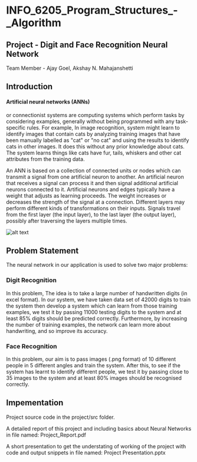 # INFO_6205_Program_Structures_-_Algorithm
## Project - Digit and Face Recognition Neural Network

Team Member - Ajay Goel, Akshay N. Mahajanshetti

## Introduction
#### Artificial neural networks (ANNs) 
or connectionist systems are computing systems which perform tasks by
considering examples, generally without being programmed with any task-specific rules.
For example, In image recognition, system might learn to identify images that contain cats by analyzing training
images that have been manually labelled as "cat" or "no cat" and using the results to identify cats in other images.
It does this without any prior knowledge about cats. The system learns things like cats have fur, tails, whiskers
and other cat attributes from the training data.

An ANN is based on a collection of connected units or nodes which can transmit a signal from one artificial
neuron to another. An artificial neuron that receives a signal can process it and then signal additional artificial
neurons connected to it. Artificial neurons and edges typically have a weight that adjusts as learning proceeds.
The weight increases or decreases the strength of the signal at a connection. Different layers may perform
different kinds of transformations on their inputs. Signals travel from the first layer (the input layer), to the last
layer (the output layer), possibly after traversing the layers multiple times.

![alt text](https://github.com/Ajay-Goel/INFO_6205_Program_Structures_-_Algorithm/tree/FinalProject/Face_Digit_Recognition_Project/Media/BPNeuralNetwork.jpg)

## Problem Statement
The neural network in our application is used to solve two major problems:
### Digit Recognition
In this problem, The idea is to take a large number of handwritten digits (in excel format). In our
system, we have taken data set of 42000 digits to train the system then develop a system which can
learn from those training examples, we test it by passing 11000 testing digits to the system and at least
85% digits should be predicted correctly.
Furthermore, by increasing the number of training examples, the network can learn more about
handwriting, and so improve its accuracy.

### Face Recognition
In this problem, our aim is to pass images (.png format) of 10 different people in 5 different angles
and train the system. After this, to see if the system has learnt to identify different
people, we test it by passing close to 35 images to the system and at least 80%
images should be recognised correctly.

## Impementation

Project source code in the project/src folder.

A detailed report of this project and including basics about Neural Networks in file named: Project_Report.pdf

A short presentation to get the understating of working of the project with code and output snippets in file named: Project Presentation.pptx
